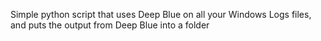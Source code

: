 Simple python script that uses Deep Blue on all your Windows Logs files, and puts the output from Deep Blue into a folder
